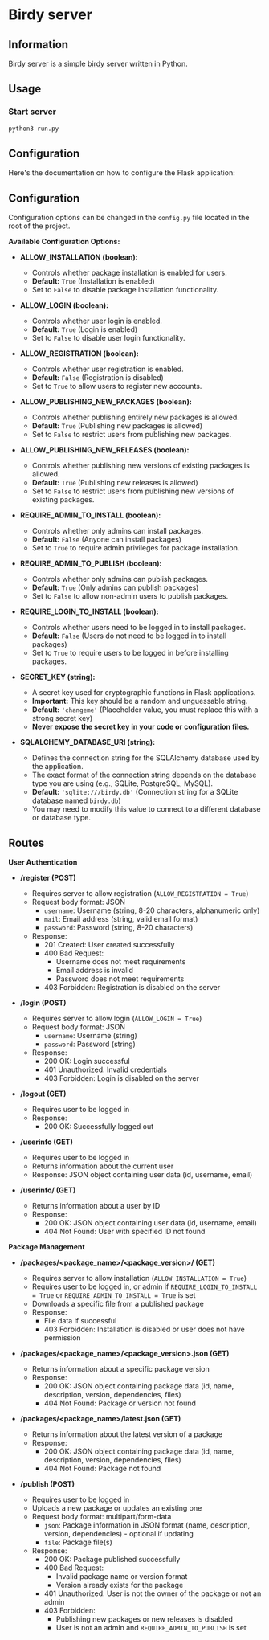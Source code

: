 # Birdy server

## Information

Birdy server is a simple [birdy](https://github.com/swiftosproject/birdy) server written in Python. 

## Usage

### Start server

```bash
python3 run.py
```

## Configuration

Here's the documentation on how to configure the Flask application:

## Configuration

Configuration options can be changed in the `config.py` file located in the root of the project.

**Available Configuration Options:**

* **ALLOW_INSTALLATION (boolean):**
    * Controls whether package installation is enabled for users.
    * **Default:** `True` (Installation is enabled)
    * Set to `False` to disable package installation functionality.

* **ALLOW_LOGIN (boolean):**
    * Controls whether user login is enabled.
    * **Default:** `True` (Login is enabled)
    * Set to `False` to disable user login functionality.

* **ALLOW_REGISTRATION (boolean):**
    * Controls whether user registration is enabled.
    * **Default:** `False` (Registration is disabled)
    * Set to `True` to allow users to register new accounts.

* **ALLOW_PUBLISHING_NEW_PACKAGES (boolean):**
    * Controls whether publishing entirely new packages is allowed.
    * **Default:** `True` (Publishing new packages is allowed)
    * Set to `False` to restrict users from publishing new packages.

* **ALLOW_PUBLISHING_NEW_RELEASES (boolean):**
    * Controls whether publishing new versions of existing packages is allowed.
    * **Default:** `True` (Publishing new releases is allowed)
    * Set to `False` to restrict users from publishing new versions of existing packages.

* **REQUIRE_ADMIN_TO_INSTALL (boolean):**
    * Controls whether only admins can install packages.
    * **Default:** `False` (Anyone can install packages)
    * Set to `True` to require admin privileges for package installation.

* **REQUIRE_ADMIN_TO_PUBLISH (boolean):**
    * Controls whether only admins can publish packages.
    * **Default:** `True` (Only admins can publish packages)
    * Set to `False` to allow non-admin users to publish packages.

* **REQUIRE_LOGIN_TO_INSTALL (boolean):**
    * Controls whether users need to be logged in to install packages.
    * **Default:** `False` (Users do not need to be logged in to install packages)
    * Set to `True` to require users to be logged in before installing packages.

* **SECRET_KEY (string):**
    * A secret key used for cryptographic functions in Flask applications.
    * **Important:** This key should be a random and unguessable string.
    * **Default:** `'changeme'` (Placeholder value, you must replace this with a strong secret key)
    * **Never expose the secret key in your code or configuration files.**

* **SQLALCHEMY_DATABASE_URI (string):**
    * Defines the connection string for the SQLAlchemy database used by the application.
    * The exact format of the connection string depends on the database type you are using (e.g., SQLite, PostgreSQL, MySQL).
    * **Default:** `'sqlite:///birdy.db'` (Connection string for a SQLite database named `birdy.db`)
    * You may need to modify this value to connect to a different database or database type.

## Routes

**User Authentication**

* **/register (POST)**
    * Requires server to allow registration (`ALLOW_REGISTRATION = True`)
    * Request body format: JSON
        * `username`: Username (string, 8-20 characters, alphanumeric only)
        * `mail`: Email address (string, valid email format)
        * `password`: Password (string, 8-20 characters)
    * Response:
        * 201 Created: User created successfully
        * 400 Bad Request:
            * Username does not meet requirements
            * Email address is invalid
            * Password does not meet requirements
        * 403 Forbidden: Registration is disabled on the server

* **/login (POST)**
    * Requires server to allow login (`ALLOW_LOGIN = True`)
    * Request body format: JSON
        * `username`: Username (string)
        * `password`: Password (string)
    * Response:
        * 200 OK: Login successful
        * 401 Unauthorized: Invalid credentials
        * 403 Forbidden: Login is disabled on the server

* **/logout (GET)**
    * Requires user to be logged in
    * Response:
        * 200 OK: Successfully logged out

* **/userinfo (GET)**
    * Requires user to be logged in
    * Returns information about the current user
    * Response: JSON object containing user data (id, username, email)

* **/userinfo/<id> (GET)**
    * Returns information about a user by ID
    * Response:
        * 200 OK: JSON object containing user data (id, username, email)
        * 404 Not Found: User with specified ID not found

**Package Management**

* **/packages/<package_name>/<package_version>/<filename> (GET)**
    * Requires server to allow installation (`ALLOW_INSTALLATION = True`)
    * Requires user to be logged in, or admin if `REQUIRE_LOGIN_TO_INSTALL = True` or `REQUIRE_ADMIN_TO_INSTALL = True` is set
    * Downloads a specific file from a published package
    * Response:
        * File data if successful
        * 403 Forbidden: Installation is disabled or user does not have permission
    
* **/packages/<package_name>/<package_version>.json (GET)**
    * Returns information about a specific package version
    * Response:
        * 200 OK: JSON object containing package data (id, name, description, version, dependencies, files)
        * 404 Not Found: Package or version not found

* **/packages/<package_name>/latest.json (GET)**
    * Returns information about the latest version of a package
    * Response:
        * 200 OK: JSON object containing package data (id, name, description, version, dependencies, files)
        * 404 Not Found: Package not found

* **/publish (POST)**
    * Requires user to be logged in
    * Uploads a new package or updates an existing one
    * Request body format: multipart/form-data
        * `json`: Package information in JSON format (name, description, version, dependencies) - optional if updating
        * `file`: Package file(s)
    * Response:
        * 200 OK: Package published successfully
        * 400 Bad Request:
            * Invalid package name or version format
            * Version already exists for the package
        * 401 Unauthorized: User is not the owner of the package or not an admin
        * 403 Forbidden:
            * Publishing new packages or new releases is disabled
            * User is not an admin and `REQUIRE_ADMIN_TO_PUBLISH` is set